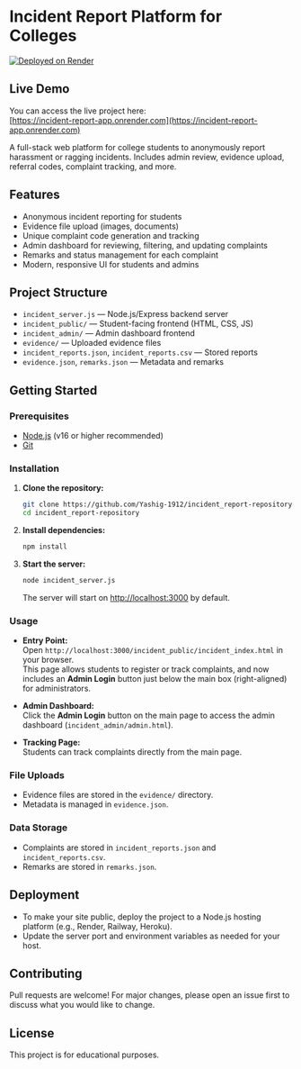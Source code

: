 # Incident Report Platform for Colleges

[![Deployed on Render](https://img.shields.io/badge/Deployed-Render-blue)](https://incident-report-app.onrender.com)

## Live Demo

You can access the live project here:  
[https://incident-report-app.onrender.com](https://incident-report-app.onrender.com)

A full-stack web platform for college students to anonymously report harassment or ragging incidents. Includes admin review, evidence upload, referral codes, complaint tracking, and more.

## Features
- Anonymous incident reporting for students
- Evidence file upload (images, documents)
- Unique complaint code generation and tracking
- Admin dashboard for reviewing, filtering, and updating complaints
- Remarks and status management for each complaint
- Modern, responsive UI for students and admins

## Project Structure
- `incident_server.js` — Node.js/Express backend server
- `incident_public/` — Student-facing frontend (HTML, CSS, JS)
- `incident_admin/` — Admin dashboard frontend
- `evidence/` — Uploaded evidence files
- `incident_reports.json`, `incident_reports.csv` — Stored reports
- `evidence.json`, `remarks.json` — Metadata and remarks

## Getting Started

### Prerequisites
- [Node.js](https://nodejs.org/) (v16 or higher recommended)
- [Git](https://git-scm.com/)

### Installation
1. **Clone the repository:**
   ```sh
   git clone https://github.com/Yashig-1912/incident_report-repository.git
   cd incident_report-repository
   ```
2. **Install dependencies:**
   ```sh
   npm install
   ```
3. **Start the server:**
   ```sh
   node incident_server.js
   ```
   The server will start on [http://localhost:3000](http://localhost:3000) by default.

### Usage

- **Entry Point:**  
  Open `http://localhost:3000/incident_public/incident_index.html` in your browser.  
  This page allows students to register or track complaints, and now includes an **Admin Login** button just below the main box (right-aligned) for administrators.

- **Admin Dashboard:**  
  Click the **Admin Login** button on the main page to access the admin dashboard (`incident_admin/admin.html`).

- **Tracking Page:**  
  Students can track complaints directly from the main page.

### File Uploads
- Evidence files are stored in the `evidence/` directory.
- Metadata is managed in `evidence.json`.

### Data Storage
- Complaints are stored in `incident_reports.json` and `incident_reports.csv`.
- Remarks are stored in `remarks.json`.

## Deployment
- To make your site public, deploy the project to a Node.js hosting platform (e.g., Render, Railway, Heroku).
- Update the server port and environment variables as needed for your host.

## Contributing
Pull requests are welcome! For major changes, please open an issue first to discuss what you would like to change.

## License
This project is for educational purposes. 